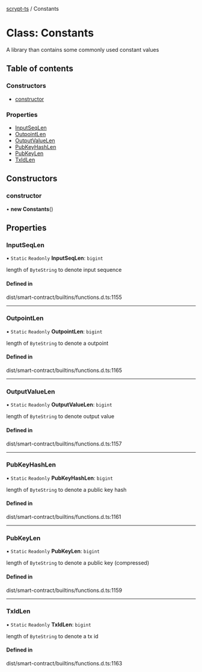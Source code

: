 [scrypt-ts](../README.md) / Constants

# Class: Constants

A library than contains some commonly used constant values

## Table of contents

### Constructors

- [constructor](Constants.md#constructor)

### Properties

- [InputSeqLen](Constants.md#inputseqlen)
- [OutpointLen](Constants.md#outpointlen)
- [OutputValueLen](Constants.md#outputvaluelen)
- [PubKeyHashLen](Constants.md#pubkeyhashlen)
- [PubKeyLen](Constants.md#pubkeylen)
- [TxIdLen](Constants.md#txidlen)

## Constructors

### constructor

• **new Constants**()

## Properties

### InputSeqLen

▪ `Static` `Readonly` **InputSeqLen**: `bigint`

length of `ByteString` to denote input sequence

#### Defined in

dist/smart-contract/builtins/functions.d.ts:1155

___

### OutpointLen

▪ `Static` `Readonly` **OutpointLen**: `bigint`

length of `ByteString` to denote a outpoint

#### Defined in

dist/smart-contract/builtins/functions.d.ts:1165

___

### OutputValueLen

▪ `Static` `Readonly` **OutputValueLen**: `bigint`

length of `ByteString` to denote output value

#### Defined in

dist/smart-contract/builtins/functions.d.ts:1157

___

### PubKeyHashLen

▪ `Static` `Readonly` **PubKeyHashLen**: `bigint`

length of `ByteString` to denote a public key hash

#### Defined in

dist/smart-contract/builtins/functions.d.ts:1161

___

### PubKeyLen

▪ `Static` `Readonly` **PubKeyLen**: `bigint`

length of `ByteString` to denote a public key (compressed)

#### Defined in

dist/smart-contract/builtins/functions.d.ts:1159

___

### TxIdLen

▪ `Static` `Readonly` **TxIdLen**: `bigint`

length of `ByteString` to denote a tx id

#### Defined in

dist/smart-contract/builtins/functions.d.ts:1163
